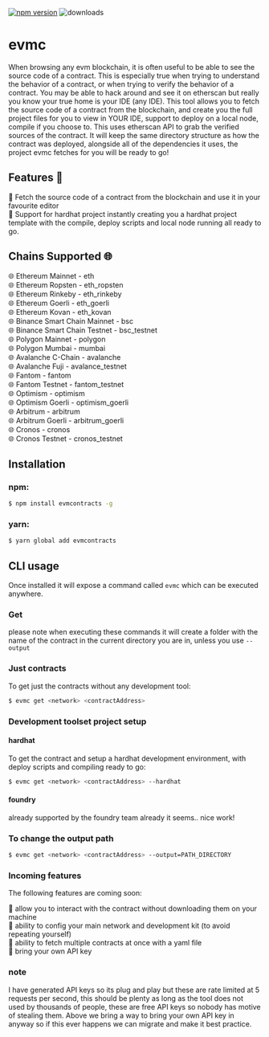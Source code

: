[![npm version](https://badge.fury.io/js/evmcontracts.svg)](https://badge.fury.io/js/evmcontracts)
![downloads](https://img.shields.io/npm/dw/evmcontracts)

# evmc

When browsing any evm blockchain, it is often useful to be able to see the source code of a contract. This is especially true when trying to understand the behavior of a contract, or when trying to verify the behavior of a contract. You may be able to hack around and see it on etherscan but really you know your true home is your IDE (any IDE). This tool allows you to fetch the source code of a contract from the blockchain, and create you the full project files for you to view in YOUR IDE, support to deploy on a local node, compile if you choose to. This uses etherscan API to grab the verified sources of the contract.
It will keep the same directory structure as how the contract was deployed, alongside all of the dependencies it uses, the project evmc fetches for you will be ready to go!

## Features 🚀

🚀 Fetch the source code of a contract from the blockchain and use it in your favourite editor
<br/>
🚀 Support for hardhat project instantly creating you a hardhat project template with the compile, deploy scripts and local node running all ready to go.
<br/>

## Chains Supported 🌐

🌐 Ethereum Mainnet - eth
<br/>
🌐 Ethereum Ropsten - eth_ropsten
<br/>
🌐 Ethereum Rinkeby - eth_rinkeby
<br/>
🌐 Ethereum Goerli - eth_goerli
<br/>
🌐 Ethereum Kovan - eth_kovan
<br/>
🌐 Binance Smart Chain Mainnet - bsc
<br/>
🌐 Binance Smart Chain Testnet - bsc_testnet
<br/>
🌐 Polygon Mainnet - polygon
<br/>
🌐 Polygon Mumbai - mumbai
<br/>
🌐 Avalanche C-Chain - avalanche
<br/>
🌐 Avalanche Fuji - avalance_testnet
<br/>
🌐 Fantom - fantom
<br/>
🌐 Fantom Testnet - fantom_testnet
<br/>
🌐 Optimism - optimism
<br/>
🌐 Optimism Goerli - optimism_goerli
<br/>
🌐 Arbitrum - arbitrum
<br/>
🌐 Arbitrum Goerli - arbitrum_goerli
<br/>
🌐 Cronos - cronos
<br/>
🌐 Cronos Testnet - cronos_testnet

## Installation

### npm:

```bash
$ npm install evmcontracts -g
```

### yarn:

```bash
$ yarn global add evmcontracts
```

## CLI usage

Once installed it will expose a command called `evmc` which can be executed anywhere.

### Get

please note when executing these commands it will create a folder with the name of the contract in the current directory you are in, unless you use `--output`

### Just contracts

To get just the contracts without any development tool:

```bash
$ evmc get <network> <contractAddress>
```

### Development toolset project setup

#### hardhat

To get the contract and setup a hardhat development environment, with deploy scripts and compiling ready to go:

```bash
$ evmc get <network> <contractAddress> --hardhat
```

#### foundry

already supported by the foundry team already it seems.. nice work!

### To change the output path

```bash
$ evmc get <network> <contractAddress> --output=PATH_DIRECTORY
```

### Incoming features

The following features are coming soon:

🚀 allow you to interact with the contract without downloading them on your machine
<br/>
🚀 ability to config your main network and development kit (to avoid repeating yourself)
<br/>
🚀 ability to fetch multiple contracts at once with a yaml file
<br/>
🚀 bring your own API key

### note

I have generated API keys so its plug and play but these are rate limited at 5 requests per second, this should be plenty as long as the tool does not used by thousands of people, these are free API keys so nobody has motive of stealing them. Above we bring a way to bring your own API key in anyway so if this ever happens we can migrate and make it best practice.
